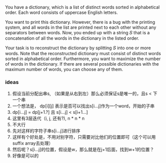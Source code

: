 You have a dictionary, which is a list of distinct words sorted in alphabetical order. Each word consists of uppercase English letters.

You want to print this dictionary. However, there is a bug with the printing system, and all words in the list are printed next to each other without any separators between words. Now, you ended up with a string 𝑆
 that is a concatenation of all the words in the dictionary in the listed order.

Your task is to reconstruct the dictionary by splitting 𝑆
 into one or more words. Note that the reconstructed dictionary must consist of distinct words sorted in alphabetical order. Furthermore, you want to maximize the number of words in the dictionary. If there are several possible dictionaries with the maximum number of words, you can choose any of them.

### ideas
1. 假设当前分配出串s, （如果是从右到左）那么必须保证s是唯一的，且s < 下一个串
2. 一个想法是， dp[i][j] 表示是否可以找出s[i...j]作为一个word，开始的子串
3. dp[i...j] = dp[j+1.?] 且 s[i...j] < s[i+1...]
4. 这里有3层迭代（i, j, 还有?), n * n * n
5. 不大行
6. 先对这样的字符子串s[i...j]进行排序
7. 这样有个好处是，不用对别字符，只需要对比他们的位置即可（这个可以用suffix array去处理）
8. 然后呢？s[i...j]的位置，假设是w，那么就是在j+1后面，找到w+1的位置？
9. 好像是可以的